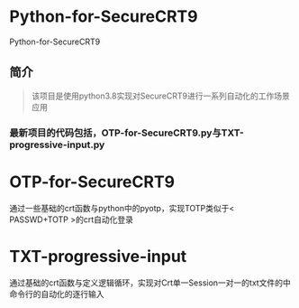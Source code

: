 # Python-for-SecureCRT9
Python-for-SecureCRT9
## 简介
> 该项目是使用python3.8实现对SecureCRT9进行一系列自动化的工作场景应用

### 最新项目的代码包括，OTP-for-SecureCRT9.py与TXT-progressive-input.py

# OTP-for-SecureCRT9
通过一些基础的crt函数与python中的pyotp，实现TOTP类似于< PASSWD+TOTP >的crt自动化登录

# TXT-progressive-input
通过基础的crt函数与定义逻辑循环，实现对Crt单一Session一对一的txt文件的中命令行的自动化的逐行输入
